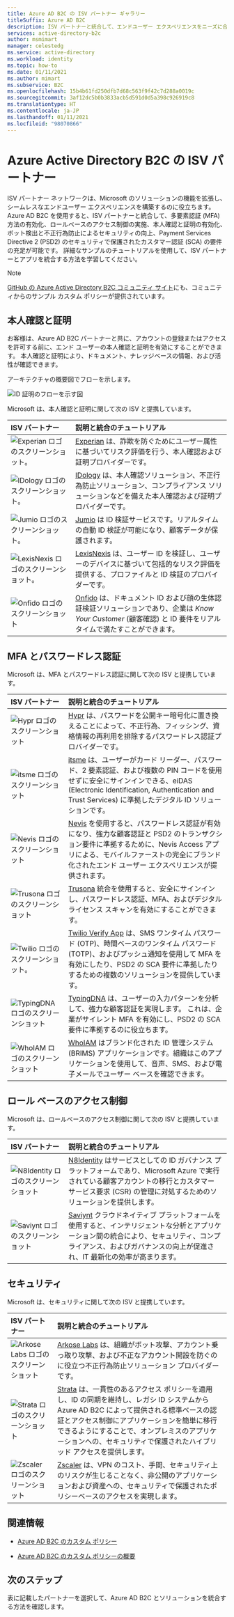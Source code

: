 ```yaml
---
title: Azure AD B2C の ISV パートナー ギャラリー
titleSuffix: Azure AD B2C
description: ISV パートナーと統合して、エンドユーザー エクスペリエンスをニーズに合わせて調整する方法について説明します。 Microsoft のパートナー ネットワークは、ソリューションの機能を拡張し、MFA、セキュリティで保護されたカスタマー認証、ロールベースのアクセス制御を有効にし、ID の検証と証明を通じて不正行為を防止します。
services: active-directory-b2c
author: msmimart
manager: celestedg
ms.service: active-directory
ms.workload: identity
ms.topic: how-to
ms.date: 01/11/2021
ms.author: mimart
ms.subservice: B2C
ms.openlocfilehash: 15b4b61fd250dfb7d68c563f9f42c7d288a0019c
ms.sourcegitcommit: 3af12dc5b0b3833acb5d591d0d5a398c926919c8
ms.translationtype: HT
ms.contentlocale: ja-JP
ms.lasthandoff: 01/11/2021
ms.locfileid: "98070866"
---
```

# <a name="azure-active-directory-b2c-isv-partners"></a>Azure Active Directory B2C の ISV パートナー

ISV パートナー ネットワークは、Microsoft のソリューションの機能を拡張し、シームレスなエンドユーザー エクスペリエンスを構築するのに役立ちます。 Azure AD B2C を使用すると、ISV パートナーと統合して、多要素認証 (MFA) 方法の有効化、ロールベースのアクセス制御の実施、本人確認と証明の有効化、ボット検出と不正行為防止によるセキュリティの向上、Payment Services Directive 2 (PSD2) のセキュリティで保護されたカスタマー認証 (SCA) の要件の充足が可能です。 詳細なサンプルのチュートリアルを使用して、ISV パートナーとアプリを統合する方法を学習してください。

>[!NOTE]
>[GitHub の Azure Active Directory B2C コミュニティ サイト](https://azure-ad-b2c.github.io/azureadb2ccommunity.io/)にも、コミュニティからのサンプル カスタム ポリシーが提供されています。

## <a name="identity-verification-and-proofing"></a>本人確認と証明

お客様は、Azure AD B2C パートナーと共に、アカウントの登録またはアクセスを許可する前に、エンド ユーザーの本人確認と証明を有効にすることができます。 本人確認と証明により、ドキュメント、ナレッジベースの情報、および活性が確認できます。

アーキテクチャの概要図でフローを示します。

![ID 証明のフローを示す図](./media/partner-gallery/third-party-identity-proofing.png)

Microsoft は、本人確認と証明に関して次の ISV と提携しています。

| ISV パートナー | 説明と統合のチュートリアル |
|:-------------------------|:--------------|
|![Experian ロゴのスクリーンショット。](./media/partner-gallery/experian-logo.png) | [Experian](./partner-experian.md) は、詐欺を防ぐためにユーザー属性に基づいてリスク評価を行う、本人確認および証明プロバイダーです。 |
|![IDology ロゴのスクリーンショット。](./media/partner-gallery/idology-logo.png) | [IDology](./partner-idology.md) は、本人確認ソリューション、不正行為防止ソリューション、コンプライアンス ソリューションなどを備えた本人確認および証明プロバイダーです。|
|![Jumio ロゴのスクリーンショット。](./media/partner-gallery/jumio-logo.png) | [Jumio](./partner-jumio.md) は ID 検証サービスです。リアルタイムの自動 ID 検証が可能になり、顧客データが保護されます。 |
| ![LexisNexis ロゴのスクリーンショット。](./media/partner-gallery/lexisnexis-logo.png) | [LexisNexis](./partner-lexisnexis.md) は、ユーザー ID を検証し、ユーザーのデバイスに基づいて包括的なリスク評価を提供する、プロファイルと ID 検証のプロバイダーです。 |
| ![Onfido ロゴのスクリーンショット](./media/partner-gallery/onfido-logo.png) | [Onfido](./partner-onfido.md) は、ドキュメント ID および顔の生体認証検証ソリューションであり、企業は *Know Your Customer* (顧客確認) と ID 要件をリアルタイムで満たすことができます。  |

## <a name="mfa-and-passwordless-authentication"></a>MFA とパスワードレス認証

Microsoft は、MFA とパスワードレス認証に関して次の ISV と提携しています。

| ISV パートナー | 説明と統合のチュートリアル |
|:-------------------------|:--------------|
| ![Hypr ロゴのスクリーンショット](./media/partner-gallery/hypr-logo.png) | [Hypr](./partner-hypr.md) は、パスワードを公開キー暗号化に置き換えることによって、不正行為、フィッシング、資格情報の再利用を排除するパスワードレス認証プロバイダーです。 |
| ![itsme ロゴのスクリーンショット](./media/partner-gallery/itsme-logo.png) | [itsme](./partner-itsme.md) は、ユーザーがカード リーダー、パスワード、2 要素認証、および複数の PIN コードを使用せずに安全にサインインできる、eiDAS (Electronic Identification, Authentication and Trust Services) に準拠したデジタル ID ソリューションです。 |
| ![Nevis ロゴのスクリーンショット](./media/partner-gallery/nevis-logo.png) | [Nevis](./partner-nevis.md) を使用すると、パスワードレス認証が有効になり、強力な顧客認証と PSD2 のトランザクション要件に準拠するために、Nevis Access アプリによる、モバイルファーストの完全にブランド化されたエンド ユーザー エクスペリエンスが提供されます。 |
| ![Trusona ロゴのスクリーンショット](./media/partner-gallery/trusona-logo.png) | [Trusona](./partner-trusona.md) 統合を使用すると、安全にサインインし、パスワードレス認証、MFA、およびデジタル ライセンス スキャンを有効にすることができます。 |
| ![Twilio ロゴのスクリーンショット。](./media/partner-gallery/twilio-logo.png) | [Twilio Verify App](./partner-twilio.md) は、SMS ワンタイム パスワード (OTP)、時間ベースのワンタイム パスワード (TOTP)、およびプッシュ通知を使用して MFA を有効にしたり、PSD2 の SCA 要件に準拠したりするための複数のソリューションを提供しています。 |
| ![TypingDNA ロゴのスクリーンショット](./media/partner-gallery/typingdna-logo.png) | [TypingDNA](./partner-typingdna.md) は、ユーザーの入力パターンを分析して、強力な顧客認証を実現します。 これは、企業がサイレント MFA を有効にし、PSD2 の SCA 要件に準拠するのに役立ちます。 |
| ![WhoIAM ロゴのスクリーンショット](./media/partner-gallery/whoiam-logo.png) | [WhoIAM](./partner-whoiam.md) はブランド化された ID 管理システム (BRIMS) アプリケーションです。組織はこのアプリケーションを使用して、音声、SMS、および電子メールでユーザー ベースを確認できます。 |

## <a name="role-based-access-control"></a>ロール ベースのアクセス制御 
 
Microsoft は、ロールベースのアクセス制御に関して次の ISV と提携しています。

| ISV パートナー | 説明と統合のチュートリアル |
|:-------------------------|:--------------|
| ![N8Identity ロゴのスクリーンショット](./media/partner-gallery/n8identity-logo.png) | [N8Identity](./partner-n8identity.md) はサービスとしての ID ガバナンス プラットフォームであり、Microsoft Azure で実行されている顧客アカウントの移行とカスタマー サービス要求 (CSR) の管理に対処するためのソリューションを提供します。 |
| ![Saviynt ロゴのスクリーンショット](./media/partner-gallery/saviynt-logo.png) | [Saviynt](./partner-Saviynt.md) クラウドネイティブ プラットフォームを使用すると、インテリジェントな分析とアプリケーション間の統合により、セキュリティ、コンプライアンス、およびガバナンスの向上が促進され、IT 最新化の効率が高まります。 |

## <a name="security"></a>セキュリティ

Microsoft は、セキュリティに関して次の ISV と提携しています。

| ISV パートナー | 説明と統合のチュートリアル |
|:-------------------------|:--------------|
| ![Arkose Labs ロゴのスクリーンショット](./media/partner-gallery/arkose-logo.png) | [Arkose Labs](./partner-arkose-labs.md) は、組織がボット攻撃、アカウント乗っ取り攻撃、および不正なアカウント開設を防ぐのに役立つ不正行為防止ソリューション プロバイダーです。 |
| ![Strata ロゴのスクリーンショット](./media/partner-gallery/strata-logo.png) | [Strata](./partner-strata.md) は、一貫性のあるアクセス ポリシーを適用し、ID の同期を維持し、レガシ ID システムから Azure AD B2C によって提供される標準ベースの認証とアクセス制御にアプリケーションを簡単に移行できるようにすることで、オンプレミスのアプリケーションへの、セキュリティで保護されたハイブリッド アクセスを提供します。 |
| ![Zscaler ロゴのスクリーンショット](./media/partner-gallery/zscaler-logo.png) | [Zscaler](./partner-zscaler.md) は、VPN のコスト、手間、セキュリティ上のリスクが生じることなく、非公開のアプリケーションおよび資産への、セキュリティで保護されたポリシーベースのアクセスを実現します。 |

## <a name="additional-information"></a>関連情報

- [Azure AD B2C のカスタム ポリシー](https://docs.microsoft.com/azure/active-directory-b2c/custom-policy-overview)

- [Azure AD B2C のカスタム ポリシーの概要](https://docs.microsoft.com/azure/active-directory-b2c/custom-policy-get-started?tabs=applications)

## <a name="next-steps"></a>次のステップ

表に記載したパートナーを選択して、Azure AD B2C とソリューションを統合する方法を確認します。
